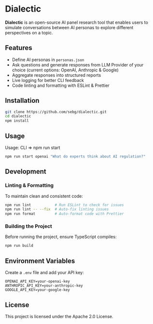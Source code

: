 # Dialectic

**Dialectic** is an open-source AI panel research tool that enables users to simulate conversations between AI personas to explore different perspectives on a topic.

## Features

- Define AI personas in `personas.json`
- Ask questions and generate responses from LLM Provider of your choice (current options: OpenAI, Anthropic & Google)
- Aggregate responses into structured reports
- Live logging for better CLI feedback
- Code linting and formatting with ESLint & Prettier

## Installation

```sh
git clone https://github.com/sebg/dialectic.git
cd dialectic
npm install
```

## Usage

Usage:
CLI => npm run start <model> <question>

```sh
npm run start openai "What do experts think about AI regulation?"
```

## Development

### **Linting & Formatting**

To maintain clean and consistent code:

```sh
npm run lint           # Run ESLint to check for issues
npm run lint -- --fix  # Auto-fix linting issues
npm run format         # Auto-format code with Prettier
```

### **Building the Project**

Before running the project, ensure TypeScript compiles:

```sh
npm run build
```

## Environment Variables

Create a `.env` file and add your API key:

```
OPENAI_API_KEY=your-openai-key
ANTHROPIC_API_KEY=your-anthropic-key
GOOGLE_API_KEY=your-google-key
```

## License

This project is licensed under the Apache 2.0 License.
